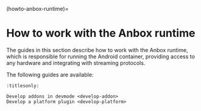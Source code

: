 (howto-anbox-runtime)=
# How to work with the Anbox runtime

The guides in this section describe how to work with the Anbox runtime, which is responsible for running the Android container, providing access to any hardware and integrating with streaming protocols.

The following guides are available:

```{toctree}
:titlesonly:

Develop addons in devmode <develop-addon>
Develop a platform plugin <develop-platform>
```
